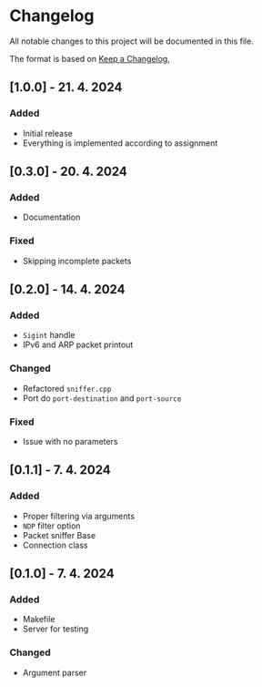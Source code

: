 # Changelog

All notable changes to this project will be documented in this file.

The format is based on [Keep a Changelog](https://keepachangelog.com/en/1.0.0/),



## [1.0.0] - 21. 4. 2024

### Added

- Initial release
- Everything is implemented according to assignment

## [0.3.0] - 20. 4. 2024

### Added
- Documentation 

### Fixed

- Skipping incomplete packets


## [0.2.0] - 14. 4. 2024

### Added
- `Sigint` handle
- IPv6 and ARP packet printout

### Changed
- Refactored `sniffer.cpp` 
- Port do `port-destination` and `port-source`
### Fixed
- Issue with no parameters


## [0.1.1] - 7. 4. 2024

### Added
- Proper filtering via arguments
- `NDP` filter option
- Packet sniffer Base
- Connection class


## [0.1.0] - 7. 4. 2024

### Added

- Makefile
- Server for testing

### Changed
- Argument parser


